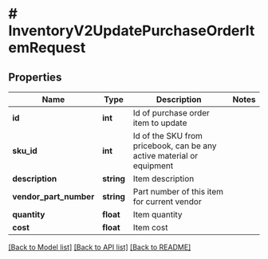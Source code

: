 # # InventoryV2UpdatePurchaseOrderItemRequest

## Properties

Name | Type | Description | Notes
------------ | ------------- | ------------- | -------------
**id** | **int** | Id of purchase order item to update |
**sku_id** | **int** | Id of the SKU from pricebook, can be any active material or equipment |
**description** | **string** | Item description |
**vendor_part_number** | **string** | Part number of this item for current vendor |
**quantity** | **float** | Item quantity |
**cost** | **float** | Item cost |

[[Back to Model list]](../../README.md#models) [[Back to API list]](../../README.md#endpoints) [[Back to README]](../../README.md)
